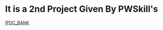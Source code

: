 # It is a 2nd Project Given By PWSkill's
[IPDC_BANK](https://mrcsghosh.github.io/bank_IPDC_Website/)
